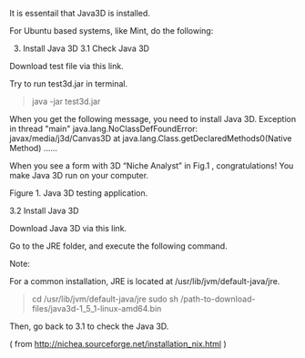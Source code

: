  It is essentail that Java3D is installed.

For Ubuntu based  systems, like Mint, do the following:

3. Install Java 3D
3.1 Check Java 3D

Download test file via this link.

Try to run test3d.jar in terminal.
> java -jar test3d.jar

When you get the following message, you need to install Java 3D.
Exception in thread "main" java.lang.NoClassDefFoundError: javax/media/j3d/Canvas3D
at java.lang.Class.getDeclaredMethods0(Native Method)
......

When you see a form with 3D “Niche Analyst” in Fig.1 , congratulations! You make Java 3D run on your computer.

Figure 1. Java 3D testing application.

3.2 Install Java 3D

Download Java 3D via this link.

Go to the JRE folder, and execute the following command.

Note:

For a common installation, JRE is located at /usr/lib/jvm/default-java/jre.
> cd /usr/lib/jvm/default-java/jre
> sudo sh /path-to-download-files/java3d-1_5_1-linux-amd64.bin

Then, go back to 3.1 to check the Java 3D.

( from http://nichea.sourceforge.net/installation_nix.html )
